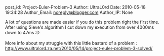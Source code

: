 post_id: Project-Euler-Problem-3
Author: UltraL0rd
Date: 2010-05-18 19:34:28
Author_Email: noreply@blogger.com
Author_IP: None

A lot of questions are made easier if you do this problem right the first time.<br />After using Sieve&#39;s algorithm I cut down my execution from over 4000ms down to 47ms :D<br /><br />More info about my struggle with this little bastard of a problem : <br />http://www.ultralord.za.net/2010/05/14/project-euler-problem-3-solved/

